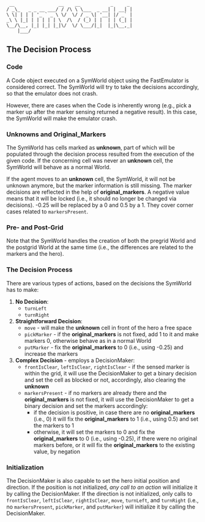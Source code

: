 ```
 __                __    __           _     _ 
/ _\_   _ _ __ ___/ / /\ \ \___  _ __| | __| |
\ \| | | | '_ ` _ \ \/  \/ / _ \| '__| |/ _` |
_\ \ |_| | | | | | \  /\  / (_) | |  | | (_| |
\__/\__, |_| |_| |_|\/  \/ \___/|_|  |_|\__,_|
    |___/                                          
```


## The Decision Process

### Code
A Code object executed on a SymWorld object using the FastEmulator is considered 
correct. The SymWorld will try to take the decisions accordingly, so that the 
emulator does not crash.

However, there are cases when the Code is inherently wrong (e.g., pick a marker up 
after the marker sensing returned a negative result). In this case, the SymWorld 
will make the emulator crash.

### Unknowns and Original_Markers
The SymWorld has cells marked as **unknown**, part of which will be populated 
through the decision process resulted from the execution of the given code. If the 
concerning cell was never an **unknown** cell, the SymWorld will behave as a normal 
World.

If the agent moves to an **unknown** cell, the SymWorld, it will not be unknown 
anymore, but the marker information is still missing. The marker decisions are 
reflected in the help of **original_markers**. A negative value means that it will 
be locked (i.e., it should no longer be changed via decisions). -0.25 will be 
replaced by a 0 and 0.5 by a 1. They cover corner cases related to ```markersPresent```.

### Pre- and Post-Grid
Note that the SymWorld handles the creation of both the pregrid World and the 
postgrid World at the same time (i.e., the differences are related to the markers and 
the hero).

### The Decision Process
There are various types of actions, based on the decisions the SymWorld has to make:
1. **No Decision**:
   - ```turnLeft```
   - ```turnRight```
2. **Straightforward Decision**: 
   - ```move``` - will make the **unknown** cell in front of the hero a free space
   - ```pickMarker``` - if the **original_markers** is not fixed, add 1 to it and 
     make markers 0, otherwise behave as in a normal World
   - ```putMarker``` - fix the **original_markers** to 0 (i.e., using -0.25) and 
     increase the markers
3. **Complex Decision** - employs a DecisionMaker:
   - ```frontIsClear```, ```leftIsClear```, ```rightIsClear``` - if the sensed 
     marker is within the grid, it will use the DecisionMaker to get a binary 
     decision and set the cell as blocked or not, accordingly, also clearing the 
     **unknown**
   - ```markersPresent``` - if no markers are already there and the **original_markers** 
     is not fixed, it will use the DecisionMaker to get a binary decision and set 
     the markers accordingly:
     - if the decision is positive, in case there are no **original_markers** (i.e., 0)
       it will fix the **original_markers** to 1 (i.e., using 0.5) and set the 
       markers to 1
     - otherwise, it will set the markers to 0 and fix the **original_markers** to 0 
       (i.e., using -0.25), if there were no original markers before, or it will fix 
       the **original_markers** to the existing value, by negation
   
### Initialization
The DecisionMaker is also capable to set the hero initial position and direction. If 
the position is not initialized, _any call to an action_ will initialize it by 
calling the DecisionMaker. If the direction is not initialized, only calls to 
```frontIsClear```, ```leftIsClear```, ```rightIsClear```, ```move```, 
```turnLeft```, and ```turnRight``` (i.e., no ```markersPresent```, ```pickMarker```,
and ```putMarker```) will initialize it by calling the DecisionMaker.
